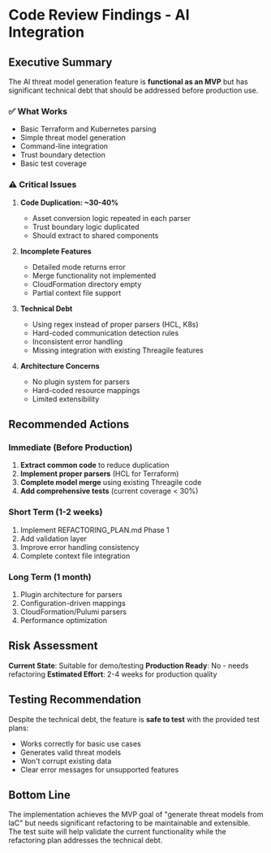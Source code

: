 # Code Review Findings - AI Integration

## Executive Summary

The AI threat model generation feature is **functional as an MVP** but has significant technical debt that should be addressed before production use.

### ✅ What Works
- Basic Terraform and Kubernetes parsing
- Simple threat model generation
- Command-line integration
- Trust boundary detection
- Basic test coverage

### ⚠️ Critical Issues

1. **Code Duplication: ~30-40%**
   - Asset conversion logic repeated in each parser
   - Trust boundary logic duplicated
   - Should extract to shared components

2. **Incomplete Features**
   - Detailed mode returns error
   - Merge functionality not implemented
   - CloudFormation directory empty
   - Partial context file support

3. **Technical Debt**
   - Using regex instead of proper parsers (HCL, K8s)
   - Hard-coded communication detection rules
   - Inconsistent error handling
   - Missing integration with existing Threagile features

4. **Architecture Concerns**
   - No plugin system for parsers
   - Hard-coded resource mappings
   - Limited extensibility

## Recommended Actions

### Immediate (Before Production)
1. **Extract common code** to reduce duplication
2. **Implement proper parsers** (HCL for Terraform)
3. **Complete model merge** using existing Threagile code
4. **Add comprehensive tests** (current coverage < 30%)

### Short Term (1-2 weeks)
1. Implement REFACTORING_PLAN.md Phase 1
2. Add validation layer
3. Improve error handling consistency
4. Complete context file integration

### Long Term (1 month)
1. Plugin architecture for parsers
2. Configuration-driven mappings
3. CloudFormation/Pulumi parsers
4. Performance optimization

## Risk Assessment

**Current State**: Suitable for demo/testing
**Production Ready**: No - needs refactoring
**Estimated Effort**: 2-4 weeks for production quality

## Testing Recommendation

Despite the technical debt, the feature is **safe to test** with the provided test plans:
- Works correctly for basic use cases
- Generates valid threat models
- Won't corrupt existing data
- Clear error messages for unsupported features

## Bottom Line

The implementation achieves the MVP goal of "generate threat models from IaC" but needs significant refactoring to be maintainable and extensible. The test suite will help validate the current functionality while the refactoring plan addresses the technical debt.